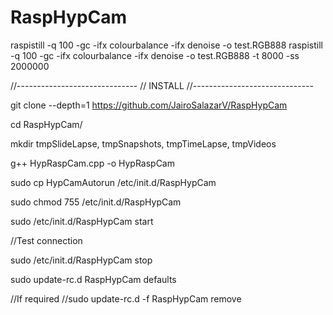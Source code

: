 # RaspHypCam
raspistill -q 100 -gc -ifx colourbalance -ifx denoise  -o test.RGB888
raspistill -q 100 -gc -ifx colourbalance -ifx denoise  -o test.RGB888 -t 8000 -ss 2000000




//------------------------------
// INSTALL
//------------------------------

git clone --depth=1 https://github.com/JairoSalazarV/RaspHypCam

cd RaspHypCam/

mkdir tmpSlideLapse, tmpSnapshots, tmpTimeLapse, tmpVideos

g++ HypRaspCam.cpp -o HypRaspCam

sudo cp HypCamAutorun /etc/init.d/RaspHypCam

sudo chmod 755 /etc/init.d/RaspHypCam

sudo /etc/init.d/RaspHypCam start

//Test connection

sudo /etc/init.d/RaspHypCam stop

sudo update-rc.d RaspHypCam defaults

//If required
//sudo update-rc.d -f RaspHypCam remove
 






